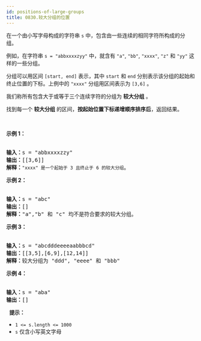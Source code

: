```yaml
---
id: positions-of-large-groups
title: 0830.较大分组的位置
---
```

在一个由小写字母构成的字符串 <code>s</code> 中，包含由一些连续的相同字符所构成的分组。

例如，在字符串 <code>s = &#34;abbxxxxzyy&#34;</code> 中，就含有 <code>&#34;a&#34;</code>, <code>&#34;bb&#34;</code>, <code>&#34;xxxx&#34;</code>, <code>&#34;z&#34;</code> 和 <code>&#34;yy&#34;</code> 这样的一些分组。

分组可以用区间 <code>[start, end]</code> 表示，其中 <code>start</code> 和 <code>end</code> 分别表示该分组的起始和终止位置的下标。上例中的 <code>&#34;xxxx&#34;</code> 分组用区间表示为 <code>[3,6]</code> 。

我们称所有包含大于或等于三个连续字符的分组为 **较大分组** 。

找到每一个 **较大分组** 的区间，**按起始位置下标递增顺序排序后**，返回结果。

 

**示例 1：**


<pre><br/><strong>输入：</strong>s = &#34;abbxxxxzzy&#34;<br/><strong>输出：</strong>[[3,6]]<br/><strong>解释</strong><strong>：</strong><code>&#34;xxxx&#34; 是一个起始于 3 且终止于 6 的较大分组</code>。<br/></pre>

**示例 2：**


<pre><br/><strong>输入：</strong>s = &#34;abc&#34;<br/><strong>输出：</strong>[]<br/><strong>解释：</strong>&#34;a&#34;,&#34;b&#34; 和 &#34;c&#34; 均不是符合要求的较大分组。<br/></pre>

**示例 3：**


<pre><br/><strong>输入：</strong>s = &#34;abcdddeeeeaabbbcd&#34;<br/><strong>输出：</strong>[[3,5],[6,9],[12,14]]<br/><strong>解释：</strong>较大分组为 &#34;ddd&#34;, &#34;eeee&#34; 和 &#34;bbb&#34;</pre>

**示例 4：**


<pre><br/><strong>输入：</strong>s = &#34;aba&#34;<br/><strong>输出：</strong>[]<br/></pre>

 
**提示：**


- <code>1 &lt;= s.length &lt;= 1000</code>
- <code>s</code> 仅含小写英文字母
